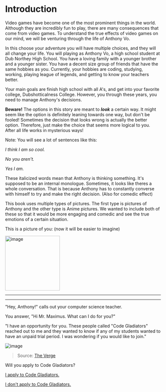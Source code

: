 # Introduction

Video games have become one of the most prominent things in the world. Although they are incredibly fun to play, there are many consequences that come from video games. To understand the true effects of video games on our mind, we will be venturing through the life of Anthony Vo. 

In this choose your adventure you will have multiple choices, and they will all change your life. You will playing as Anthony Vo, a high school student at Dub Northey High School. You have a loving family with a younger brother and a younger sister. You have a decent size group of friends that have the same hobbies as you. Currently, your hobbies are coding, studying, working, playing league of legends, and getting to know your teachers better. 

Your main goals are finish high school with all A's, and get into your favorite college, Dubshotticalness College. However, you through these years, you need to manage Anthony's decisions. 

**Beware!** The options in this story are meant to _**look**_ a certain way. It might seem like the option is definitely leaning towards one way, but don't be fooled! Sometimes the decision that looks wrong is actually the better option. Therefore, just make the choice that seems more logical to you. After all life works in mysterious ways!

Note: You will see a lot of sentences like this:

_I think I am so cool._

_No you aren't._

_Yes I am._

These italicized words mean that Anthony is thinking something. It's supposed to be an internal monologue. Sometimes, it looks like theres a whole conversation. That is because Anthony has to constantly converse with himself to try and make the right decision. (Also for comedic effect)

This book uses multiple types of pictures. The first type is pictures of Anthony and the other type is Anime pictures. We wanted to include both of these so that it would be more engaging and comedic and see the true emotions of a certain situation. 
 
This is a picture of you: (now it will be easier to imagine)

<img width="177" alt="image" src="https://github.com/Dubshott/CAT3Book/assets/55414361/f2372c03-f5fb-42db-a8d0-a8c8b4d472f9">

<hr>

<hr>

"Hey, Anthony!" calls out your computer science teacher. 

You answer, "Hi Mr. Maximus. What can I do for you?"

"I have an opportunity for you. These people called "Code Gladiators" reached out to me and they wanted to know if any of my students wanted to have an unpaid trial period. I was wondering if you would like to join." 

![image](https://github.com/Dubshott/CAT3Book/assets/55414361/a115b7f0-adac-4fff-8c7f-8b5fbee8ce73)

> Source: [The Verge](https://www.theverge.com/2020/2/28/21157828/new-apple-anime-ad-macbooks-laptops-airpods-earpods)

Will you apply to Code Gladiators?

[I apply to Code Gladiators.](/1.md)

[I don't apply to Code Gladiators.](/2.md) 

